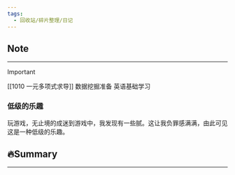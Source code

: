 ```yaml
---
tags:
  - 回收站/碎片整理/日记
---
```


## Note

---

> [!Important]
> [[1010 一元多项式求导]]
> 数据挖掘准备
> 英语基础学习

### 低级的乐趣

玩游戏，无止境的成迷到游戏中，我发现有一些腻。这让我负罪感满满，由此可见这是一种低级的乐趣。

## 🔥Summary

---

